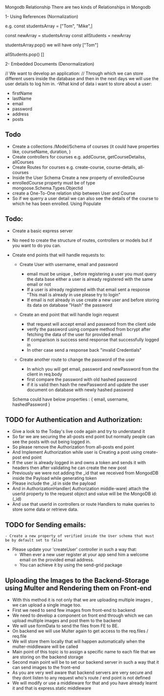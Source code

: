 Mongodb Relationship
There are two kinds of Relationships in Mongodb

1- Using References  (Normalization)


e.g. const studentsArray = ["Tom", "Mike",]

const newArray = studentsArray
const allStudents = newArray

studentsArray.pop() we will have only ["Tom"]

allStudents.pop() []


2- Embedded Documents (Denormalization)

// We want to develop an application:
// Through which we can store different users inside the database and then in the next days we will use the user details to log him in.
-What kind of data i want to store about a user:

- firstName
- lastName
- email
- password
- address
- posts

## Todo
- Create a collections /Model/Schema of courses (it could have properties like, courseName, duration, )
- Create controllers for courses e.g. addCourse, getCourseDetailss, allCourses
- Create Routes for courses e.g. create-course, course-details, all-courses
- Inside the User Schema Create  a new property of enrolledCourse
- enrolledCourse property must be of type mongoose.Schema.Types.Objectid
- create a One-To-One relation ship between User and Course
- So if we querry a user detail we can also see the details of the course to which he has been enrolled. Using Populate


## Todo:
- Create a basic express server
- No need to create the structure of routes, controllers or models but if you want to do you can.
- Create end points that will handle requests to:
    - Create User with username, email and password
        - email must be unique , before registering a user you must query the data base either a user is already registered with the same email or not
        - If a user is already registered with that email sent a response "This mail is already in use please try to login"
        - If email is not already in use create a new user and before storing its data on database "Hash" the password
    
    - Create an end point that will handle login request
        - that request will accept email and password from the client side
        - verify the password using compare method from bcrypt after fetching the data of the user for provided email
        - If comparison is success send response that successfully logged in
        - In other case send a response back "invalid Credentials"
    
    - Create another route to change the password of the user
        - In which you will get email, password and newPassword from the client in req.body
        - first compare the password with old hashed password
        - if it is valid then hash the newPassword and update the user document on database with newly hashed password
    
    Schema could have below properties : {
        email,
        username,
        hashedPassword
    }

## TODO for Authentication and Authorization:

- Give a look to the Today's live code again and try to understand it
- So far we are securing the all-posts end point but normally people can see the posts with out being logged in.
- So please remove the Authorization from all-posts end point
- And Implement Authorization while user is Creating a post using create-post end point
- If the user is already logged in and owns a token and sends it with headers then after validating he can create the new post
- Previously we were not adding the _id that we received from MongodDB inside the Payload while generating token
- Please include the _id in side the payload
- And in AuthorizationHandler( Authorization middle-ware) attach the userId property to the request object and value will be the MongoDB id: (_id)
- And use that userId in controllers or route Handlers to make queries to store some data or retrieve  data.

## TODO for Sending emails:
    - Create a new property of verified inside the User schema that must be by default set to false
- Please update your 'createUser' controller in such a way that:
    - When ever a new user register at your app send him a  welcome email 
         on the provided email address.
    - You can achieve it by using the send-grid package

## Uploading the Images to the Backend-Storage using Multer and Rendering them on Front-end
- With this method it is not only that we are uploading multiple images , we can upload a single image too.
- First we need to send few images from front-end to backend
- We need to develop a component on front end through which we can upload multiple images and post them to the backend
- We will use formData to send the files from FE to BE.
- On backend we will use Multer again to get access to the req.files / req.file
- We will store them locally that will happen automatically when the multer-middleware will be called
- Main point of this topic is to assign a specific name to each file that we are storing on the backend storage
- Second main point will be to set our backend server in such a way that it can send images to the front-end
- As you are very well aware that backend servers are very secure and they dont listen to any request who's route / end point is not defined
- We will modify or use a middleware for that and you have already learnt it and that is express.static middleware 

